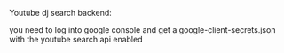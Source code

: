 Youtube dj search backend:

you need to log into google console and get a google-client-secrets.json with the youtube search api enabled
